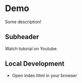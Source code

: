 # Demo

Some description!

## Subheader

Watch tutorial on Youtube.

## Local Development

* Open index.html in your browser
